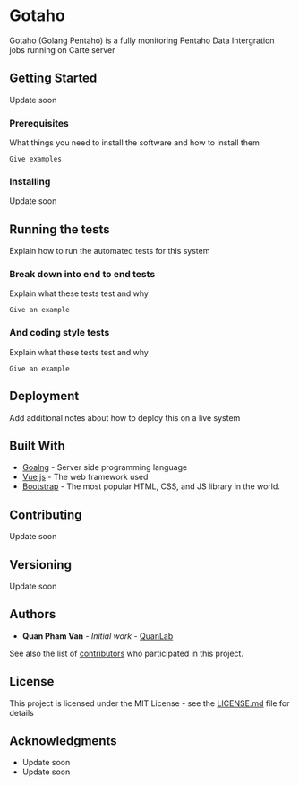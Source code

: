 # Gotaho

Gotaho (Golang Pentaho) is a fully monitoring Pentaho Data Intergration jobs running on Carte server

## Getting Started

Update soon

### Prerequisites

What things you need to install the software and how to install them

```
Give examples
```

### Installing

Update soon

## Running the tests

Explain how to run the automated tests for this system

### Break down into end to end tests

Explain what these tests test and why

```
Give an example
```

### And coding style tests

Explain what these tests test and why

```
Give an example
```

## Deployment

Add additional notes about how to deploy this on a live system

## Built With

* [Goalng](https://golang.org/) - Server side programming language
* [Vue js](https://vuejs.org/) - The web framework used
* [Bootstrap](https://getbootstrap.com/) - The most popular HTML, CSS, and JS library in the world.

## Contributing

Update soon

## Versioning

Update soon

## Authors

* **Quan Pham Van** - *Initial work* - [QuanLab](https://github.com/QuanLab)

See also the list of [contributors](https://github.com/your/project/contributors) who participated in this project.

## License

This project is licensed under the MIT License - see the [LICENSE.md](LICENSE.md) file for details

## Acknowledgments

* Update soon
* Update soon

